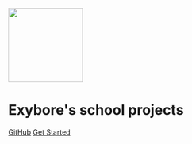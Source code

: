 <img src="https://exybore.becauseofprog.fr/img/avatar.png" width="150">

# Exybore's school projects

[GitHub](https://github.com/exybore/school-projects/)
[Get Started](#get-started)
